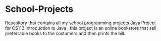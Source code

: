 # School-Projects
Repository that contains all my school programming projects
Java Project for CS112 Introduction to Java ; this project is an online bookstore that sell preferrable books to
the costumers and then prints the bill.

